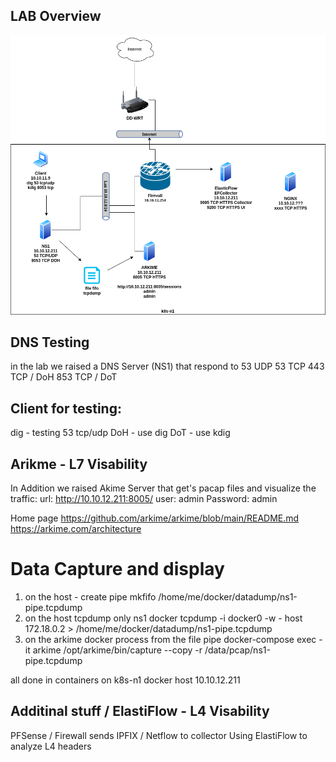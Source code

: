 ## LAB Overview
![Lab](https://github.com/DNS-Hackathon-2023/DNS-Today/blob/ac452d03af0918691bc80475ad3079a758ed31cc/DNS%20Today%20-%20TinyLab.png?raw=true)

## DNS Testing
in the lab we raised a DNS Server (NS1) that respond to 
53 UDP
53 TCP
443 TCP / DoH
853 TCP / DoT

## Client for testing:
dig - testing 53 tcp/udp
DoH - use dig
DoT - use kdig

## Arikme - L7 Visability
In Addition we raised Akime Server that get's pacap files and visualize the traffic:
url:       http://10.10.12.211:8005/ 
user:      admin 
Password:  admin

Home page 
https://github.com/arkime/arkime/blob/main/README.md
https://arkime.com/architecture

# Data Capture and display
1. on the host - create pipe
mkfifo /home/me/docker/datadump/ns1-pipe.tcpdump
2. on the host tcpdump only ns1 docker
tcpdump -i docker0 -w - host 172.18.0.2 > /home/me/docker/datadump/ns1-pipe.tcpdump
3. on the arkime docker process from the file pipe
docker-compose exec -it arkime /opt/arkime/bin/capture --copy -r /data/pcap/ns1-pipe.tcpdump

all done in containers on k8s-n1 docker host 10.10.12.211

## Additinal stuff / ElastiFlow - L4 Visability
PFSense / Firewall sends IPFIX / Netflow to collector
Using ElastiFlow to analyze L4 headers
